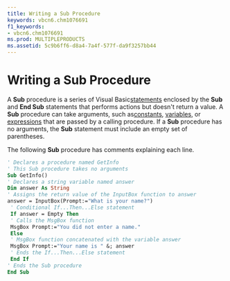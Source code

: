 ```yaml
---
title: Writing a Sub Procedure
keywords: vbcn6.chm1076691
f1_keywords:
- vbcn6.chm1076691
ms.prod: MULTIPLEPRODUCTS
ms.assetid: 5c9b6ff6-d8a4-7a4f-577f-da9f3257bb44
---
```



# Writing a Sub Procedure

A  **Sub** procedure is a series of Visual Basic[statements](vbe-glossary.md) enclosed by the **Sub** and **End Sub** statements that performs actions but doesn't return a value. A **Sub** procedure can take arguments, such as[constants](vbe-glossary.md), [variables](vbe-glossary.md), or [expressions](vbe-glossary.md) that are passed by a calling procedure. If a **Sub** procedure has no arguments, the **Sub** statement must include an empty set of parentheses.

The following  **Sub** procedure has comments explaining each line.



```vb
' Declares a procedure named GetInfo 
' This Sub procedure takes no arguments 
Sub GetInfo() 
' Declares a string variable named answer 
Dim answer As String 
' Assigns the return value of the InputBox function to answer 
answer = InputBox(Prompt:="What is your name?") 
 ' Conditional If...Then...Else statement 
 If answer = Empty Then 
 ' Calls the MsgBox function 
 MsgBox Prompt:="You did not enter a name." 
 Else 
 ' MsgBox function concatenated with the variable answer 
 MsgBox Prompt:="Your name is " &; answer 
 ' Ends the If...Then...Else statement 
 End If 
' Ends the Sub procedure 
End Sub
```


